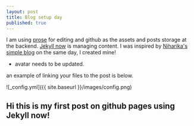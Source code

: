 ```yaml
---
layout: post
title: Blog setup day
published: true
---
```


 I am using [prose](prose.io) for editing and github as the assets and posts storage at the backend. [Jekyll now](https://github.com/barryclark/jekyll-now) is managing content. I was inspired by [Niharika's simple blog](https://niharika412.github.io/index.html) on the same day, I created mine!
 
 
 * avatar needs to be updated.
 
 an example of linking your files to the post is below.

![_config.yml]({{ site.baseurl }}/images/config.png)

## Hi this is my first post on github pages using Jekyll now!
